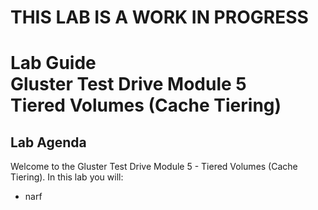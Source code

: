 # **THIS LAB IS A WORK IN PROGRESS**
# Lab Guide <br/> Gluster Test Drive Module 5 <br/> Tiered Volumes (Cache Tiering)

## Lab Agenda

Welcome to the Gluster Test Drive Module 5 - Tiered Volumes (Cache Tiering). In this lab you will:

- narf
